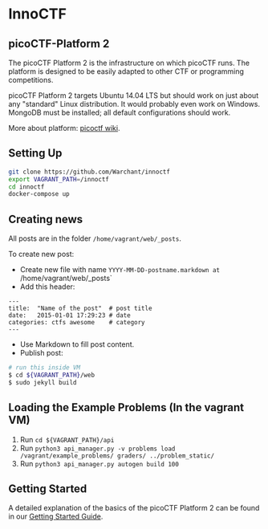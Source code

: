 # InnoCTF

picoCTF-Platform 2
-----------

The picoCTF Platform 2 is the infrastructure on which picoCTF runs. The 
platform is designed to be easily adapted to other CTF or programming 
competitions.

picoCTF Platform 2 targets Ubuntu 14.04 LTS but should work on just about 
any "standard" Linux distribution. It would probably even work on 
Windows. MongoDB must be installed; all default configurations should 
work.

More about platform: [picoctf wiki](./GettingStarted.md).

Setting Up
------------
```bash
git clone https://github.com/Warchant/innoctf
export VAGRANT_PATH=/innoctf
cd innoctf
docker-compose up
```

Creating news
------------
All posts are in the folder `/home/vagrant/web/_posts`. 

To create new post:

  - Create new file with name `YYYY-MM-DD-postname.markdown at `/home/vagrant/web/_posts`
  - Add this header:
```
---
title:  "Name of the post"  # post title
date:   2015-01-01 17:29:23 # date 
categories: ctfs awesome    # category
---
```
  - Use Markdown to fill post content.
  - Publish post:
```bash
# run this inside VM
$ cd ${VAGRANT_PATH}/web
$ sudo jekyll build
```

Loading the Example Problems (In the vagrant VM)
------------
1. Run `cd ${VAGRANT_PATH}/api`
2. Run `python3 api_manager.py -v problems load /vagrant/example_problems/ graders/ ../problem_static/`
3. Run `python3 api_manager.py autogen build 100`


Getting Started
---------------

A detailed explanation of the basics of the picoCTF Platform 2 can be found in our [Getting Started Guide](GettingStarted.md).
